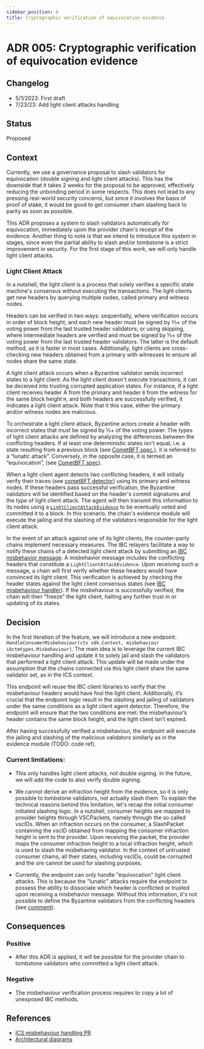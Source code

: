 ```yaml
---
sidebar_position: 4
title: Cryptographic verification of equivocation evidence
---
```

# ADR 005: Cryptographic verification of equivocation evidence

## Changelog
* 5/1/2023: First draft
* 7/23/23: Add light client attacks handling

## Status

Proposed

## Context

Currently, we use a governance proposal to slash validators for equivocation (double signing and light client attacks). This has the downside that it takes 2 weeks for the proposal to be approved, effectively reducing the unbonding period in some respects. This does not lead to any pressing real-world security concerns, but since it involves the basis of proof of stake, it would be good to get consumer chain slashing back to parity as soon as possible.

This ADR proposes a system to slash validators automatically for equivocation, immediately upon the provider chain's receipt of the evidence. Another thing to note is that we intend to introduce this system in stages, since even the partial ability to slash and/or tombstone is a strict improvement in security.
For the first stage of this work, we will only handle light client attacks.

### Light Client Attack

In a nutshell, the light client is a process that solely verifies a specific state machine's
consensus without executing the transactions. The light clients get new headers by querying
multiple nodes, called primary and witness nodes. 

Headers can be verified in two ways: sequentially, where verification occurs in order of block height,
and each new header must be signed by ⅔+ of the voting power from the last trusted header validators;
or using skipping, where intermediate headers are verified and must be signed by ⅓+ of the voting power
from the last trusted header validators. The latter is the default method, as it is faster in most cases.
Additionally, light clients are cross-checking new headers obtained from a primary with witnesses to ensure all nodes share the same state.

A light client attack occurs when a Byzantine validator sends incorrect states to a light client.
As the light client doesn't execute transactions, it can be deceived into trusting corrupted application states.
For instance, if a light client receives header A from the primary and header `B` from the witness for the same block height `H`,
and both headers are successfully verified, it indicates a light client attack.
Note that it this case, either the primary and/or witness nodes are malicious.

To orchestrate a light client attack, Byzantine actors create a header with incorrect states that must be signed by ⅓+ of the voting power.
The types of light client attacks are defined by analyzing the differences between the conflicting headers.
If at least one deterministic states isn't equal, i.e. a state resulting from a previous block
(see [CometBFT spec.](https://github.com/cometbft/cometbft/blob/main/spec/core/data_structures.md#header)),
it is referred to a “lunatic attack”. Conversely, in the opposite case, it is termed an “equivocation”, (see [CometBFT spec](https://github.com/cometbft/cometbft/blob/main/spec/light-client/detection/detection_003_reviewed.md)).

When a light client agent detects two conflicting headers, it will initially verify their traces (see [cometBFT detector](https://github.com/cometbft/cometbft/blob/2af25aea6cfe6ac4ddac40ceddfb8c8eee17d0e6/light/detector.go#L28)) using its primary and witness nodes.
If these headers pass successful verification, the Byzantine validators will be identified based on the header's commit signatures
and the type of light client attack. The agent will then transmit this information to its nodes using a [`LightClientAttackEvidence`](https://github.com/cometbft/cometbft/blob/feed0ddf564e113a840c4678505601256b93a8bc/docs/architecture/adr-047-handling-evidence-from-light-client.md) to be eventually voted and committed it to a block. In this scenario, the chain's evidence module will execute the jailing and the slashing of the validators responsible for the light client attack.

In the event of an attack against one of its light clients, the counter-party chains implement necessary measures.
The IBC relayers facilitate a way to notify these chains of a detected light client attack by submitting an [IBC misbehavior message]((https://github.com/cosmos/ibc-go/blob/2b7c969066fbcb18f90c7f5bd256439ca12535c7/proto/ibc/lightclients/tendermint/v1/tendermint.proto#L79)).
A misbehavior message includes the conflicting headers that constitute a `LightClientAttackEvidence`. Upon receiving such a message,
a chain will first verify whether these headers would have convinced its light client. This verification is achieved by checking
the header states against the light client consensus states (see [IBC misbehaviour handler](https://github.com/cosmos/ibc-go/blob/2b7c969066fbcb18f90c7f5bd256439ca12535c7/modules/light-clients/07-tendermint/types/misbehaviour_handle.go#L101)). If the misbehaviour is successfully verified, the chain will then "freeze" the
light client, halting any further trust in or updating of its states.


## Decision

In the first iteration of the feature, we will introduce a new endpoint: `HandleConsumerMisbehaviour(ctx sdk.Context, misbehaviour ibctmtypes.Misbehaviour)`.
The main idea is to leverage the current IBC misbehaviour handling and update it to solely jail and slash the validators that
performed a light client attack. This update will be made under the assumption that the chains connected via this light client
share the same validator set, as in the ICS context.

This endpoint will reuse the IBC client libraries to verify that the misbehaviour headers would have fool the light client.
Additionally, it’s crucial that the endpoint logic result in the slashing and jailing of validators under the same conditions
as a light client agent detector. Therefore, the endpoint will ensure that the two conditions are met:
the misbehaviour’s header contains the same block height, and
the light client isn’t expired.

After having successfully verified a misbehaviour, the endpoint will execute the jailing and slashing of the malicious validators similarly as in the evidence module (TODO: code ref). 

### Current limitations:

- This only handles light client attacks, not double signing. In the future, we will add the code to also verify double signing.

- We cannot derive an infraction height from the evidence, so it is only possible to tombstone validators, not actually slash them.
To explain the technical reasons behind this limitation, let's recap the initial consumer initiated slashing logic.
In a nutshell, consumer heights are mapped to provider heights through VSCPackets, namely through the so called vscIDs.
When an infraction occurs on the consumer, a SlashPacket containing the vscID obtained from mapping the consumer infraction height
is sent to the provider. Upon receiving the packet, the provider maps the consumer infraction height to a local infraction height,
which is used to slash the misbehaving validator. In the context of untrusted consumer chains, all their states, including vscIDs,
could be corrupted and the ore cannot be used for slashing purposes.

- Currently, the endpoint can only handle "equivocation" light client attacks. This is because the "lunatic" attacks require the endpoint to possess the ability to dissociate which header is conflicted or trusted upon receiving a misbehavior message. Without this information, it's not possible to define the Byzantine validators from the conflicting headers (see [comment](https://github.com/cosmos/interchain-security/pull/826#discussion_r1268668684)).


## Consequences

### Positive
- After this ADR is applied, it will be possible for the provider chain to tombstone validators who committed a light client attack.

### Negative
- The misbehaviour verification process requires to copy a lot of unexposed IBC methods.

## References

* [ICS misbehaviour handling PR](https://github.com/cosmos/interchain-security/pull/826/files)
* [Architectural diagrams](https://docs.google.com/document/d/1fe1uSJl1ZIYWXoME3Yf4Aodvz7V597Ric875JH-rigM/edit#heading=h.rv4t8i6d6jfn)
